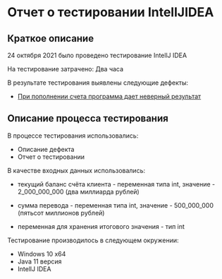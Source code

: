 
  # Отчет о тестировании IntellJIDEA
## Краткое описание
  
24 октября 2021 было проведено тестирование 
IntellJ IDEA

На тестирование затрачено: Два часа

В результате тестирования выявлены следующие дефекты:
* [При пополнении счета программа дает неверный результат](https://github.com/SotAnk/IDEA1/issues/1)
## Описание процесса тестирования
В процессе тестирования использовались:
* Описание дефекта
* Отчет о тестировании

В качестве входных данных использовались:

* текущий баланс счёта клиента - переменная типа int, значение - 2_000_000_000 (два миллиарда рублей)

* сумма перевода - переменная типа int, значение - 500_000_000 (пятьсот миллионов рублей)

* переменная для хранения итогового значения - тип int

Тестирование производилось в следующем окружении:
* Windows 10 х64
* Java 11 версия
* IntellJ IDEA
